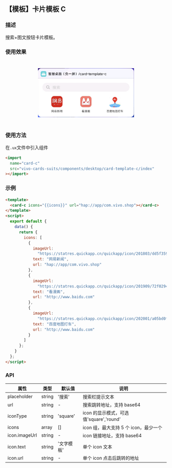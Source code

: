 ## 【模板】卡片模板 C

### 描述

搜索+图文按钮卡片模板。

### 使用效果

<div style="text-align: center;margin: 40px;">
<img src="../../assets/desktop-template-c.png" style="width:300px" alt="template-c"/>
</div>

### 使用方法

在`.ux`文件中引入组件

```html
<import
  name="card-c"
  src="vivo-cards-suits/components/desktop/card-template-c/index"
></import>
```

### 示例

```html
<template>
  <card-c icons="{{icons}}" url="hap://app/com.vivo.shop"></card-c>
</template>
<script>
  export default {
    data() {
      return {
        icons: [
          {
            imageUrl:
              "https://statres.quickapp.cn/quickapp/icon/201803/dd5f359e/f4e9449535a1e2141eda5a063c028bff.png",
            text: "网易新闻",
            url: "hap://app/com.vivo.shop"
          },
          {
            imageUrl:
              "https://statres.quickapp.cn/quickapp/icon/201909/72f02942/e3a0e7c80c26eff2765e74450585a0dc.png",
            text: "看漫画",
            url: "http://www.baidu.com"
          },
          {
            imageUrl:
              "https://statres.quickapp.cn/quickapp/icon/202001/a05bd0fb/d60d379bcba70a33119e9f74079f37c0.png",
            text: "百度地图打车",
            url: "http://www.baidu.com"
          }
        ]
      };
    }
  };
</script>
```

### API

| 属性          | 类型   | 默认值     | 说明                                    |
| ------------- | ------ | ---------- | --------------------------------------- |
| placeholder   | string | '搜索'     | 搜索栏提示文本                          |
| url           | string | -          | 搜索跳转地址，支持 base64               |
| iconType      | string | 'square'   | icon 的显示模式，可选值'square','round' |
| icons         | array  | []         | icon 组，最大支持 5 个 icon，最少一个   |
| icon.imageUrl | string | -          | icon 链接地址，支持 base64              |
| icon.text     | string | '文字模板' | 单个 icon 文本                          |
| icon.url      | string | -          | 单个 icon 点击后跳转的地址              |

